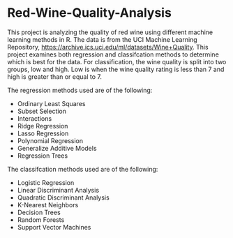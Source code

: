 # Red-Wine-Quality-Analysis

This project is analyzing the quality of red wine using different machine learning methods in R. The data is from the UCI Machine Learning Repository, https://archive.ics.uci.edu/ml/datasets/Wine+Quality. This project examines both regression and classifcation methods to determine which is best for the data. For classification, the wine quality is split into two groups, low and high. Low is when the wine quality rating is less than 7 and high is greater than or equal to 7. 

The regression methods used are of the following:
* Ordinary Least Squares
* Subset Selection
* Interactions
* Ridge Regression
* Lasso Regression
* Polynomial Regression
* Generalize Additive Models
* Regression Trees

The classifcation methods used are of the following:
* Logistic Regression
* Linear Discriminant Analysis
* Quadratic Discriminant Analysis
* K-Nearest Neighbors
* Decision Trees
* Random Forests
* Support Vector Machines
